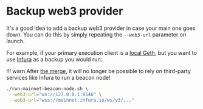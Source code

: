 # Backup web3 provider

It's a good idea to add a backup web3 provider in case your main one goes down. You can do this by simply repeating the `--web3-url` parameter on launch.

For example, if your primary execution client is a [local Geth](./eth1.md#geth), but you want to use [Infura](./infura-guide.md) as a backup you would run:

!!! warn
    After [the merge](./merge.md), it will no longer be possible to rely on third-party services like Infura to run a beacon node!

```sh
./run-mainnet-beacon-node.sh \
 --web3-url="ws://127.0.0.1:8546" \
 --web3-url="wss://mainnet.infura.io/ws/v3/..."
```
